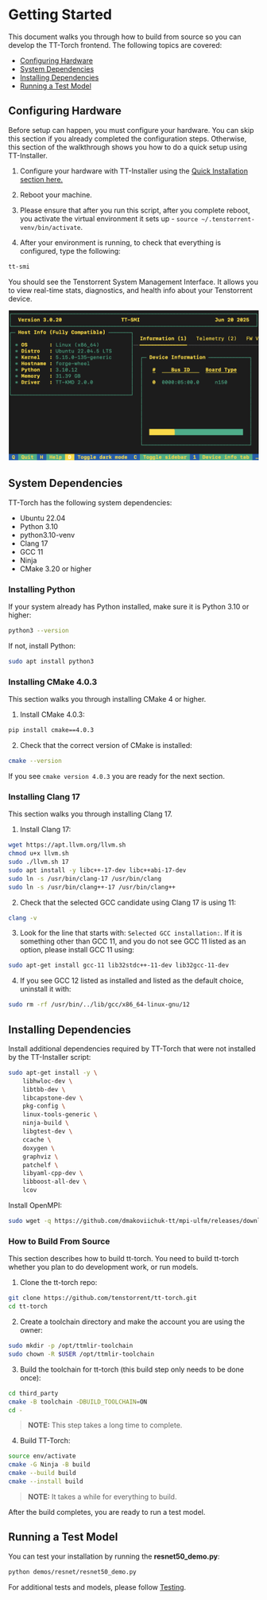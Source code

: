 # Getting Started

This document walks you through how to build from source so you can develop the TT-Torch frontend. The following topics are covered:

* [Configuring Hardware](#configuring-hardware)
* [System Dependencies](#system-dependencies)
* [Installing Dependencies](#installing-dependencies)
* [Running a Test Model](#running-a-test-model)

## Configuring Hardware
Before setup can happen, you must configure your hardware. You can skip this section if you already completed the configuration steps. Otherwise, this section of the walkthrough shows you how to do a quick setup using TT-Installer.

1. Configure your hardware with TT-Installer using the [Quick Installation section here.](https://docs.tenstorrent.com/getting-started/README.html#quick-installation)

2. Reboot your machine.

3. Please ensure that after you run this script, after you complete reboot, you activate the virtual environment it sets up - ```source ~/.tenstorrent-venv/bin/activate```.

4. After your environment is running, to check that everything is configured, type the following:

```bash
tt-smi
```

You should see the Tenstorrent System Management Interface. It allows you to view real-time stats, diagnostics, and health info about your Tenstorrent device.

![TT-SMI](./imgs/tt_smi.png)

## System Dependencies

TT-Torch has the following system dependencies:
* Ubuntu 22.04
* Python 3.10
* python3.10-venv
* Clang 17
* GCC 11
* Ninja
* CMake 3.20 or higher

### Installing Python
If your system already has Python installed, make sure it is Python 3.10 or higher:

```bash
python3 --version
```

If not, install Python:

```bash
sudo apt install python3
```

### Installing CMake 4.0.3
This section walks you through installing CMake 4 or higher.

1. Install CMake 4.0.3:

```bash
pip install cmake==4.0.3
```

2. Check that the correct version of CMake is installed:

```bash
cmake --version
```

If you see ```cmake version 4.0.3``` you are ready for the next section.

### Installing Clang 17
This section walks you through installing Clang 17.

1. Install Clang 17:

```bash
wget https://apt.llvm.org/llvm.sh
chmod u+x llvm.sh
sudo ./llvm.sh 17
sudo apt install -y libc++-17-dev libc++abi-17-dev
sudo ln -s /usr/bin/clang-17 /usr/bin/clang
sudo ln -s /usr/bin/clang++-17 /usr/bin/clang++
```

2. Check that the selected GCC candidate using Clang 17 is using 11:

```bash
clang -v
```

3. Look for the line that starts with: `Selected GCC installation:`. If it is something other than GCC 11, and you do not see GCC 11 listed as an option, please install GCC 11 using:

```bash
sudo apt-get install gcc-11 lib32stdc++-11-dev lib32gcc-11-dev
```

4. If you see GCC 12 listed as installed and listed as the default choice, uninstall it with:

```bash
sudo rm -rf /usr/bin/../lib/gcc/x86_64-linux-gnu/12
```

## Installing Dependencies

Install additional dependencies required by TT-Torch that were not installed by the TT-Installer script:

```bash
sudo apt-get install -y \
    libhwloc-dev \
    libtbb-dev \
    libcapstone-dev \
    pkg-config \
    linux-tools-generic \
    ninja-build \
    libgtest-dev \
    ccache \
    doxygen \
    graphviz \
    patchelf \
    libyaml-cpp-dev \
    libboost-all-dev \
    lcov
```

Install OpenMPI:

```bash
sudo wget -q https://github.com/dmakoviichuk-tt/mpi-ulfm/releases/download/v5.0.7-ulfm/openmpi-ulfm_5.0.7-1_amd64.deb -O /tmp/openmpi-ulfm.deb && sudo apt install /tmp/openmpi-ulfm.deb
```

### How to Build From Source
This section describes how to build tt-torch. You need to build tt-torch whether you plan to do development work, or run models.

1. Clone the tt-torch repo:

```bash
git clone https://github.com/tenstorrent/tt-torch.git
cd tt-torch
```

2. Create a toolchain directory and make the account you are using the owner:

```bash
sudo mkdir -p /opt/ttmlir-toolchain
sudo chown -R $USER /opt/ttmlir-toolchain
```

3. Build the toolchain for tt-torch (this build step only needs to be done once):

```bash
cd third_party
cmake -B toolchain -DBUILD_TOOLCHAIN=ON
cd -
```

>**NOTE:** This step takes a long time to complete.

4. Build TT-Torch:

```bash
source env/activate
cmake -G Ninja -B build
cmake --build build
cmake --install build
```

>**NOTE:** It takes a while for everything to build.

After the build completes, you are ready to run a test model.

## Running a Test Model
You can test your installation by running the **resnet50_demo.py**:

```bash
python demos/resnet/resnet50_demo.py
```

For additional tests and models, please follow [Testing](test.md).
